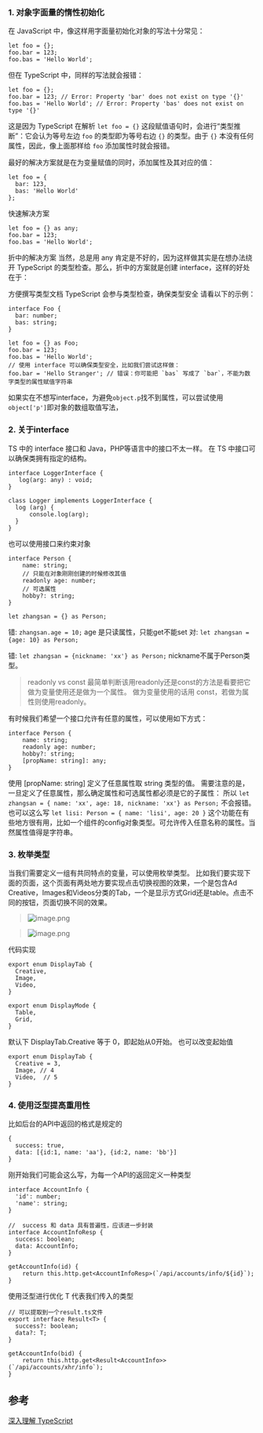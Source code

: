 ### 1.  对象字面量的惰性初始化
在 JavaScript 中，像这样用字面量初始化对象的写法十分常见：

```
let foo = {};
foo.bar = 123;
foo.bas = 'Hello World';
```
但在 TypeScript 中，同样的写法就会报错：
```
let foo = {};
foo.bar = 123; // Error: Property 'bar' does not exist on type '{}'
foo.bas = 'Hello World'; // Error: Property 'bas' does not exist on type '{}'
```

这是因为 TypeScript 在解析 `let foo = {}` 这段赋值语句时，会进行“类型推断”：它会认为等号左边 `foo` 的类型即为等号右边 `{}` 的类型。由于 `{}` 本没有任何属性，因此，像上面那样给 `foo` 添加属性时就会报错。

最好的解决方案就是在为变量赋值的同时，添加属性及其对应的值：
```
let foo = {
  bar: 123,
  bas: 'Hello World'
};
```
快速解决方案
```
let foo = {} as any;
foo.bar = 123;
foo.bas = 'Hello World';
```
折中的解决方案
当然，总是用 any 肯定是不好的，因为这样做其实是在想办法绕开 TypeScript 的类型检查。那么，折中的方案就是创建 interface，这样的好处在于：

方便撰写类型文档
TypeScript 会参与类型检查，确保类型安全
请看以下的示例：
```
interface Foo {
  bar: number;
  bas: string;
}

let foo = {} as Foo;
foo.bar = 123;
foo.bas = 'Hello World';
// 使用 interface 可以确保类型安全，比如我们尝试这样做：
foo.bar = 'Hello Stranger'; // 错误：你可能把 `bas` 写成了 `bar`，不能为数字类型的属性赋值字符串
```
如果实在不想写interface，为避免`object.p`找不到属性，可以尝试使用 `object['p']`即对象的数组取值写法，

### 2. 关于interface
TS 中的 interface 接口和 Java，PHP等语言中的接口不太一样。
在 TS 中接口可以确保类拥有指定的结构。
```
interface LoggerInterface {
   log(arg: any) : void;
}

class Logger implements LoggerInterface {
  log (arg) {
      console.log(arg);
  }
}
```

也可以使用接口来约束对象
```
interface Person {
    name: string;
    // 只能在对象刚刚创建的时候修改其值
    readonly age: number;
    // 可选属性
    hobby?: string;
}

let zhangsan = {} as Person;
```
错: `zhangsan.age = 10;`  age 是只读属性，只能get不能set
对:  `let zhangsan = {age: 10} as Person;`

错: `let zhangsan = {nickname: 'xx'} as Person;`   nickname不属于Person类型。

> readonly vs const
最简单判断该用readonly还是const的方法是看要把它做为变量使用还是做为一个属性。 做为变量使用的话用 const，若做为属性则使用readonly。

有时候我们希望一个接口允许有任意的属性，可以使用如下方式：
```
interface Person {
    name: string;
    readonly age: number;
    hobby?: string;
    [propName: string]: any;
}
```
使用 [propName: string] 定义了任意属性取 string 类型的值。
需要注意的是，一旦定义了任意属性，那么确定属性和可选属性都必须是它的子属性：
所以 `let zhangsan = { name: 'xx', age: 18, nickname: 'xx'} as Person;` 不会报错。
也可以这么写 `let lisi: Person = {
    name: 'lisi',
    age: 20
}`
这个功能在有些地方很有用，比如一个组件的config对象类型。可允许传入任意名称的属性。当然属性值得是字符串。

### 3.  枚举类型
当我们需要定义一组有共同特点的变量，可以使用枚举类型。
比如我们要实现下面的页面，这个页面有两处地方要实现点击切换视图的效果，一个是包含Ad Creative，Images和Videos分类的Tab，一个是显示方式Grid还是table。点击不同的按钮，页面切换不同的效果。
> ![image.png](https://hexo-blog.pek3b.qingstor.com/upload_images/71414-9a48948affd06ae0.png?imageMogr2/auto-orient/strip%7CimageView2/2/w/1240)

> ![image.png](https://hexo-blog.pek3b.qingstor.com/upload_images/71414-10545116200db60e.png?imageMogr2/auto-orient/strip%7CimageView2/2/w/1240)

代码实现
```
export enum DisplayTab {
  Creative,
  Image,
  Video,
}

export enum DisplayMode {
  Table,
  Grid,
}
```
默认下 DisplayTab.Creative 等于 0，即起始从0开始。
也可以改变起始值
```
export enum DisplayTab {
  Creative = 3,
  Image, // 4
  Video,  // 5
}
```

### 4.  使用泛型提高重用性
 比如后台的API中返回的格式是规定的
```
{
  success: true,
  data: [{id:1, name: 'aa'}, {id:2, name: 'bb'}]
}
```
刚开始我们可能会这么写，为每一个API的返回定义一种类型
```
interface AccountInfo {
  'id': number;
  'name': string;
}

//  success 和 data 具有普遍性，应该进一步封装
interface AccountInfoResp {
  success: boolean;
  data: AccountInfo;
}

getAccountInfo(id) {
    return this.http.get<AccountInfoResp>(`/api/accounts/info/${id}`);
}

```
使用泛型进行优化
T 代表我们传入的类型
```
// 可以提取到一个result.ts文件
export interface Result<T> {
  success?: boolean;
  data?: T;
}

getAccountInfo(bid) {
    return this.http.get<Result<AccountInfo>>(`/api/accounts/xhr/info`);
}
```



## 参考
[深入理解 TypeScript](https://jkchao.github.io/typescript-book-chinese/)
